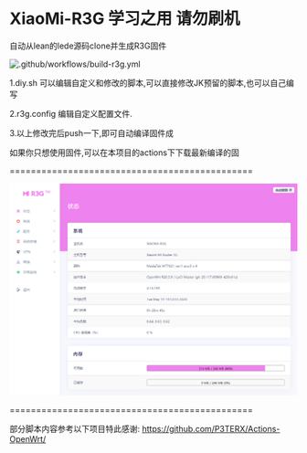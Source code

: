 # XiaoMi-R3G 学习之用 请勿刷机
自动从lean的lede源码clone并生成R3G固件

![.github/workflows/build-r3g.yml](https://github.com/indiboy/R3G/workflows/.github/workflows/build-r3g.yml/badge.svg)

1.diy.sh
可以编辑自定义和修改的脚本,可以直接修改JK预留的脚本,也可以自己编写

2.r3g.config
编辑自定义配置文件.

3.以上修改完后push一下,即可自动编译固件成


如果你只想使用固件,可以在本项目的actions下下载最新编译的固

==============================================

![](/screenshots/r3g.png)

==============================================

部分脚本内容参考以下项目特此感谢:
https://github.com/P3TERX/Actions-OpenWrt/
